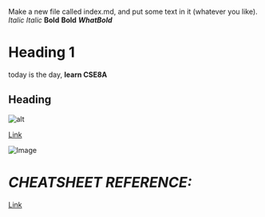 Make a new file called index.md, and put some text in it (whatever you like).
*Italic* _Italic_
**Bold** __Bold__
***WhatBold*** 

# Heading 1
today is the day,
**learn CSE8A**

## Heading
![alt](cat.png)

[Link](https://www.yahoo.com/)


![Image](https://cseweb.ucsd.edu//classes/fa17/cse259-a/ucsdcse.png)

# ***CHEATSHEET REFERENCE:*** 
[Link](https://commonmark.org/help/)
